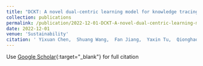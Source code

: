 ```yaml
---
title: "DCKT: A novel dual-centric learning model for knowledge tracing"
collection: publications
permalink: /publication/2022-12-01-DCKT-A-novel-dual-centric-learning-model-for-knowledge-tracing
date: 2022-12-01
venue: 'Sustainability'
citation: ' Yixuan Chen,  Shuang Wang,  Fan Jiang,  Yaxin Tu,  Qionghao Huang*, &quot;DCKT: A novel dual-centric learning model for knowledge tracing.&quot; Sustainability, 2022.'
---
```

Use [Google Scholar](https://scholar.google.com/scholar?q=DCKT:+A+novel+dual+centric+learning+model+for+knowledge+tracing){:target="_blank"} for full citation